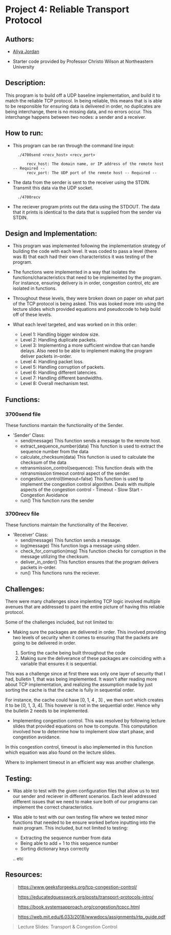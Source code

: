 # Project 4: Reliable Transport Protocol

## Authors:
- [Aliya Jordan](https://github.com/aliyajo)

- Starter code provided by Professor Christo Wilson at Northeastern University

## Description:
This program is to build off a UDP baseline implementation, and build it to match the reliable TCP protocol. In being reliable, this means that is is able to be responsible for ensuring data is delivered in order, no duplicates are being interchange, there is no missing data, and no errors occur. This interchange happens between two nodes: a sender and a receiver. 

## How to run:
- This program can be ran through the command line input:
   
        ./4700send <recv_host> <recv_port>
    
            recv_host: The domain name, or IP address of the remote host -- Required --
            recv_port: The UDP port of the remote host -- Required --

- The data from the sender is sent to the receiver using the STDIN. Transmit this data via the UDP socket. 

        ./4700recv

- The reciever program prints out the data using the STDOUT. The data that it prints is identical to the data that is supplied from the sender via STDIN. 

## Design and Implementation:
- This program was implemented following the implementation strategy of building the code with each level. It was coded to pass a level (there was 8)
that each had their own characteristics it was testing of the program.

- The functions were implemented in a way that isolates the functions/characteristics that need to be implemented by the program. 
    For instance, ensuring delivery is in order, congestion control, etc are isolated in functions. 

- Throughout these levels, they were broken down on paper on what part of the TCP protocol is being asked. This was looked more into using the lecture slides which provided equations and pseudocode to help build off of these levels. 
- What each level targeted, and was worked on in this order:
  
    - Level 1: Handling bigger window size.
    - Level 2: Handling duplicate packets.
    - Level 3: Implementing a more sufficient window that can handle delays. 
                Also need to be able to implement making the program deliver packets in-order.
    - Level 4: Handling packet loss.
    - Level 5: Handling corruption of packets.
    - Level 6: Handling different latencies.
    - Level 7: Handling different bandwidths.
    - Level 8: Overall mechanism test. 
    
## Functions:
### 3700send file
These functions mantain the functionality of the Sender.
-  'Sender' Class: 
    - send(message)
        This function sends a message to the remote host.
    - extract_sequence_number(data)
        This function is used to extract the sequence number from the data
    - calculate_checksum(data)
        This function is used to calculate the checksum of the data
    - retransmission_control(sequence):
        This function deals with the retransmission timeout control aspect of the sender. 
    - congestion_control(timeout=false)
        This function is used tp implement the congestion control algorithm. 
        Deals with multiple aspects of the congestion control
            - Timeout
            - Slow Start
            - Congestion Avoidance
    - run()
        This function runs the sender

### 3700recv file
These functions maintain the functionality of the Receiver. 
- 'Receiver' Class:
    - send(message)
        This function sends a message.
    - log(message)
        This function logs a message using stderr.
    - check_for_corruption(msg)
        This function checks for corruption in the message utilizing the checksum.
    - deliver_in_order()
        This function ensures that the program delivers packets in-order.
    - run()
        This functions runs the reciever.

## Challenges: 
There were many challenges since implenting TCP logic involved multiple avenues that are addressed to paint the entire picture of having this reliable protocol. 

Some of the challenges included, but not limited to:

- Making sure the packages are delivered in order. This involved providing two levels of security when it comes to ensuring that the packets are going to be delivered in order.
  
    1. Sorting the cache being built throughout the code
    2. Making sure the deliverance of these packages are coinciding with a variable that ensures it is sequential. 

This was a challenge since at first there was only one layer of security that I had, bulletin 1, that was being implemented. It wasn't after reading more about TCP implementation, and realizing the assumption made by just sorting the cache is that the cache is fully in sequential order. 

For instance, the cache could have [0, 1, 4 , 3] , we then sort which creates it to be [0, 1, 3, 4]. This however is not in the sequential order. Hence why the bulletin 2 needs to be implemented. 

- Implementing congestion control. This was resolved by following lecture slides that provided equations on how to compute. This computation involved how to determine how to implement slow start phase, and congestion avoidance. 


In this congestion control, timeout is also implemented in this function which equation was also found on the lecture slides. 

Where to implement timeout in an efficient way was another challenge. 

## Testing:
- Was able to test with the given configuration files that allow us to test our sender and reciever in different scenarios. Each level addressed different issues that we need to make sure both of our programs can implement the correct characteristics.

- Was able to test with our own testing file where we tested minor functions that needed to be ensure worked before inputting into the main program. This included, but not limited to testing: 
    - Extracting the sequence number from data
    - Being able to add + 1 to this sequence number
    - Sorting dictionary keys correctly
      
    .. etc 

## Resources:
> https://www.geeksforgeeks.org/tcp-congestion-control/

> https://educatedguesswork.org/posts/transport-protocols-intro/ 

> https://book.systemsapproach.org/congestion/tcpcc.html 

> https://web.mit.edu/6.033/2018/wwwdocs/assignments/rtp_guide.pdf 

> Lecture Slides: Transport & Congestion Control
